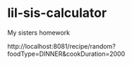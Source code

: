 # lil-sis-calculator
My sisters homework


http://localhost:8081/recipe/random?foodType=DINNER&cookDuration=2000